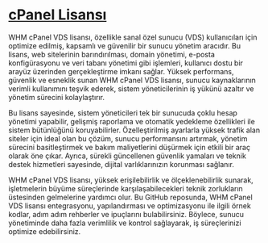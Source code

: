 # [cPanel Lisansı](https://www.nettescil.com.tr/kategori/lisans-hizmetleri/whm-cpanel-vds-lisansi)

WHM cPanel VDS lisansı, özellikle sanal özel sunucu (VDS) kullanıcıları için optimize edilmiş, kapsamlı ve güvenilir bir sunucu yönetim aracıdır. Bu lisans, web sitelerinin barındırılması, domain yönetimi, e-posta konfigürasyonu ve veri tabanı yönetimi gibi işlemleri, kullanıcı dostu bir arayüz üzerinden gerçekleştirme imkanı sağlar. Yüksek performans, güvenlik ve esneklik sunan WHM cPanel VDS lisansı, sunucu kaynaklarının verimli kullanımını teşvik ederek, sistem yöneticilerinin iş yükünü azaltır ve yönetim sürecini kolaylaştırır.

Bu lisans sayesinde, sistem yöneticileri tek bir sunucuda çoklu hesap yönetimi yapabilir, gelişmiş raporlama ve otomatik yedekleme özellikleri ile sistem bütünlüğünü koruyabilirler. Özelleştirilmiş ayarlarla yüksek trafik alan siteler için ideal olan bu çözüm, sunucu performansını artırmak, yönetim sürecini basitleştirmek ve bakım maliyetlerini düşürmek için etkili bir araç olarak öne çıkar. Ayrıca, sürekli güncellenen güvenlik yamaları ve teknik destek hizmetleri sayesinde, dijital varlıklarınızın korunması sağlanır.

WHM cPanel VDS lisansı, yüksek erişilebilirlik ve ölçeklenebilirlik sunarak, işletmelerin büyüme süreçlerinde karşılaşabilecekleri teknik zorlukların üstesinden gelmelerine yardımcı olur. Bu GitHub reposunda, WHM cPanel VDS lisansı entegrasyonu, yapılandırması ve optimizasyonu ile ilgili örnek kodlar, adım adım rehberler ve ipuçlarını bulabilirsiniz. Böylece, sunucu yönetiminde daha fazla verimlilik ve kontrol sağlayarak, iş süreçlerinizi optimize edebilirsiniz.

